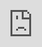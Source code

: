 +++
title = "Course Instructor"
description = "Course Overview"
keywords = ["ISCB","How do I","questions","what if"]
+++

<iframe src="https://hdrobd.org/iscb-team/"style="position:fixed; top:0; left:0; bottom:0; right:0; width:100%; height:100%; border:none; margin:0; padding:0; overflow:hidden; z-index:999999;"></iframe>
